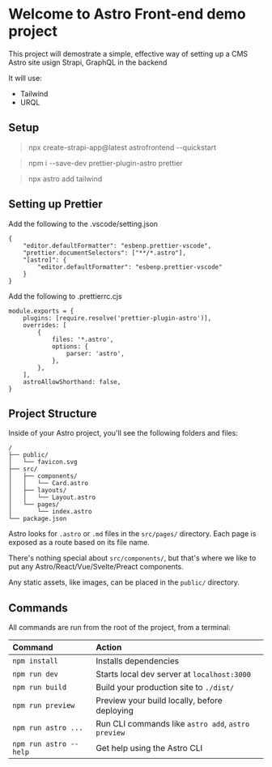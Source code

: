 # Welcome to Astro Front-end demo project

This project will demostrate a simple, effective way of setting up a CMS Astro site
usign Strapi, GraphQL in the backend

It will use:

-   Tailwind
-   URQL

## Setup

> npx create-strapi-app@latest astrofrontend --quickstart

> npm i --save-dev prettier-plugin-astro prettier

> npx astro add tailwind

## Setting up Prettier

Add the following to the .vscode/setting.json

```
{
    "editor.defaultFormatter": "esbenp.prettier-vscode",
    "prettier.documentSelectors": ["**/*.astro"],
    "[astro]": {
        "editor.defaultFormatter": "esbenp.prettier-vscode"
    }
}
```

Add the following to .prettierrc.cjs

```
module.exports = {
    plugins: [require.resolve('prettier-plugin-astro')],
    overrides: [
        {
            files: '*.astro',
            options: {
                parser: 'astro',
            },
        },
    ],
    astroAllowShorthand: false,
}
```

## Project Structure

Inside of your Astro project, you'll see the following folders and files:

```
/
├── public/
│   └── favicon.svg
├── src/
│   ├── components/
│   │   └── Card.astro
│   ├── layouts/
│   │   └── Layout.astro
│   └── pages/
│       └── index.astro
└── package.json
```

Astro looks for `.astro` or `.md` files in the `src/pages/` directory. Each page is exposed as a route based on its file name.

There's nothing special about `src/components/`, but that's where we like to put any Astro/React/Vue/Svelte/Preact components.

Any static assets, like images, can be placed in the `public/` directory.

## Commands

All commands are run from the root of the project, from a terminal:

| Command                | Action                                             |
| :--------------------- | :------------------------------------------------- |
| `npm install`          | Installs dependencies                              |
| `npm run dev`          | Starts local dev server at `localhost:3000`        |
| `npm run build`        | Build your production site to `./dist/`            |
| `npm run preview`      | Preview your build locally, before deploying       |
| `npm run astro ...`    | Run CLI commands like `astro add`, `astro preview` |
| `npm run astro --help` | Get help using the Astro CLI                       |
